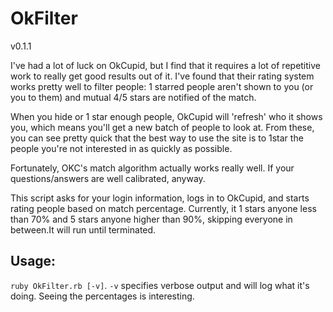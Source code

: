 # OkFilter

v0.1.1

I've had a lot of luck on OkCupid, but I find that it requires a lot of repetitive work to really get good results out of it. I've found that their rating system works pretty well to filter people: 1 starred people aren't shown to you (or you to them) and mutual 4/5 stars are notified of the match.

When you hide or 1 star enough people, OkCupid will 'refresh' who it shows you, which means you'll get a new batch of people to look at. From these, you can see pretty quick that the best way to use the site is to 1star the people you're not interested in as quickly as possible.

Fortunately, OKC's match algorithm actually works really well. If your questions/answers are well calibrated, anyway.

This script asks for your login information, logs in to OkCupid, and starts rating people based on match percentage. Currently, it 1 stars anyone less than 70% and 5 stars anyone higher than 90%, skipping everyone in between.It will run until terminated.

## Usage:

`ruby OkFilter.rb [-v]`. `-v` specifies verbose output and will log what it's doing. Seeing the percentages is interesting.
